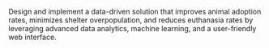 Design and implement a data-driven solution that improves animal adoption rates, minimizes shelter overpopulation, and reduces euthanasia rates by leveraging advanced data analytics, machine learning, and a user-friendly web interface.
